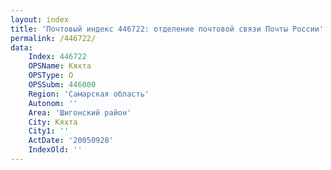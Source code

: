 ```yaml
---
layout: index
title: 'Почтовый индекс 446722: отделение почтовой связи Почты России'
permalink: /446722/
data:
    Index: 446722
    OPSName: Кяхта
    OPSType: О
    OPSSubm: 446000
    Region: 'Самарская область'
    Autonom: ''
    Area: 'Шигонский район'
    City: Кяхта
    City1: ''
    ActDate: '20050928'
    IndexOld: ''
---
```

